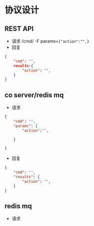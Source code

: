 # 协议设计

## REST API

- 请求
/cmd/ -F params=```{"action":"",}```
- 回复
```json
{
    "cmd": "",
    results:{
        "action": "",
    }
}
```


## co server/redis mq

- 请求
```json
{
    "cmd": "",
    "params": {
        "action":"",

    }

}

```

- 回复
```json
{
    "cmd": "",
    "results": {
        "action": "",
    }
}


```



## redis mq

- 请求
